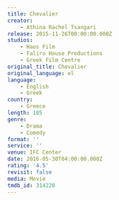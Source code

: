 ```yaml
---
title: Chevalier
creator:
    - Athina Rachel Tsangari
release: 2015-11-26T00:00:00.000Z
studios:
    - Haos Film
    - Faliro House Productions
    - Greek Film Centre
original_title: Chevalier
original_language: el
language:
    - English
    - Greek
country:
    - Greece
length: 105
genre:
    - Drama
    - Comedy
format: ''
service: ''
venue: IFC Center
date: 2016-05-30T04:00:00.000Z
rating: '4.5'
revisit: false
media: Movie
tmdb_id: 314220
---
```



